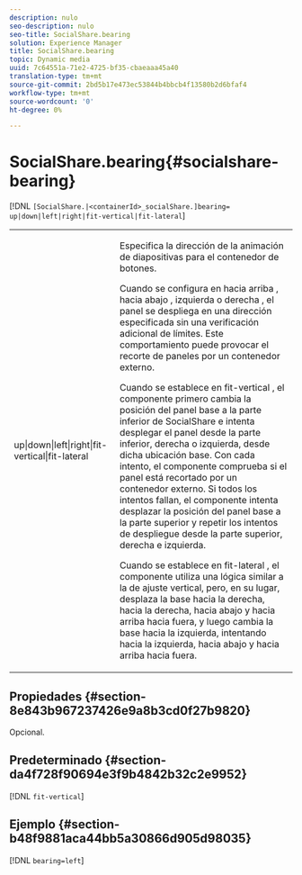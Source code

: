 ```yaml
---
description: nulo
seo-description: nulo
seo-title: SocialShare.bearing
solution: Experience Manager
title: SocialShare.bearing
topic: Dynamic media
uuid: 7c64551a-71e2-4725-bf35-cbaeaaa45a40
translation-type: tm+mt
source-git-commit: 2bd5b17e473ec53844b4bbcb4f13580b2d6bfaf4
workflow-type: tm+mt
source-wordcount: '0'
ht-degree: 0%

---
```



# SocialShare.bearing{#socialshare-bearing}

[!DNL `[SocialShare.|<containerId>_socialShare.]bearing= up|down|left|right|fit-vertical|fit-lateral`]

<table id="table_0002BE81371D4E16A56FBEDD13FDF3C2"> 
 <tbody> 
  <tr> 
   <td colname="col1"> <p> <span class="codeph"> up|down|left|right|fit-vertical|fit-lateral  </span> </p> </td> 
   <td colname="col2"> <p> Especifica la dirección de la animación de diapositivas para el contenedor de botones. </p> <p> Cuando se configura en <span class="codeph"> hacia arriba </span>, <span class="codeph"> hacia abajo </span>, <span class="codeph"> izquierda </span> o <span class="codeph"> derecha </span>, el panel se despliega en una dirección especificada sin una verificación adicional de límites. Este comportamiento puede provocar el recorte de paneles por un contenedor externo. </p> <p>Cuando se establece en <span class="codeph"> fit-vertical </span>, el componente primero cambia la posición del panel base a la parte inferior de SocialShare e intenta desplegar el panel desde la parte inferior, derecha o izquierda, desde dicha ubicación base. Con cada intento, el componente comprueba si el panel está recortado por un contenedor externo. Si todos los intentos fallan, el componente intenta desplazar la posición del panel base a la parte superior y repetir los intentos de despliegue desde la parte superior, derecha e izquierda. </p> <p>Cuando se establece en <span class="codeph"> fit-lateral </span>, el componente utiliza una lógica similar a la de ajuste vertical, pero, en su lugar, desplaza la base hacia la derecha, hacia la derecha, hacia abajo y hacia arriba hacia fuera, y luego cambia la base hacia la izquierda, intentando hacia la izquierda, hacia abajo y hacia arriba hacia fuera. </p> </td> 
  </tr> 
 </tbody> 
</table>

## Propiedades {#section-8e843b967237426e9a8b3cd0f27b9820}

Opcional.

## Predeterminado {#section-da4f728f90694e3f9b4842b32c2e9952}

[!DNL `fit-vertical`]

## Ejemplo {#section-b48f9881aca44bb5a30866d905d98035}

[!DNL `bearing=left`]
